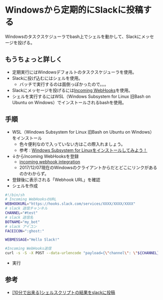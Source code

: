 # Windowsから定期的にSlackに投稿する
Windowsのタスクスケジューラでbash上でシェルを動かして、Slackにメッセージを投げる。

## もうちょっと詳しく
- 定期実行にはWindowsデフォルトのタスクスケジューラを使用。
- Slackに投げ込むにはシェルを使用。
  - バッチで実行するのは面倒っぽかったので。。。
- Slackにメッセージを投げるには[Incoming WebHooks](https://api.slack.com/incoming-webhooks)を使用。
- シェルを実行するにはWSL（Windows Subsystem for Linux 旧Bash on Ubuntu on Windows）でインストールされるbashを使用。

## 手順
- WSL（Windows Subsystem for Linux 旧Bash on Ubuntu on Windows）をインストール
  - 色々便利なので入っていない方はこの際入れましょう。
  - 参考 : [Windows Subsystem for Linuxをインストールしてみよう！](https://qiita.com/Aruneko/items/c79810b0b015bebf30bb)
- ↓からIncoming WebHooksを登録
  - [incoming webhook integration](https://my.slack.com/services/new/incoming-webhook/)
  - 2017/12/07現在のWindowsのクライアントからだとどこにリンクがあるのかわからず。
- 登録後に表示される「Webhook URL」を確認
- シェルを作成

```sh
#!/bin/sh
# Incoming WebHooksのURL
WEBHOOKURL="https://hooks.slack.com/services/XXXX/XXXX/XXXX"
# slack 送信チャンネル
CHANNEL="#test"
# slack 送信名
BOTNAME="my_bot"
# slack アイコン
FACEICON=":ghost:"

WEBMESSAGE="Hello Slack!"

#Incoming WebHooks送信
curl -s -S -X POST --data-urlencode "payload={\"channel\": \"${CHANNEL}\", \"username\": \"${BOTNAME}\", \"icon_emoji\": \"${FACEICON}\", \"text\": \"${WEBMESSAGE}\" }" ${WEBHOOKURL} > /dev/null
```

- 実行

## 参考
- [[10分で出来る]シェルスクリプトの結果をslackに投稿](https://qiita.com/tt2004d/items/50d79d1569c0ace118d6)

